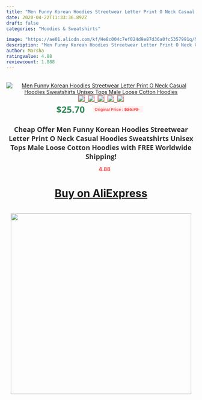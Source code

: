 ```yaml
---
title: "Men Funny Korean Hoodies Streetwear Letter Print O Neck Casual Hoodies Sweatshirts Unisex Tops Male Loose Cotton Hoodies"
date: 2020-04-22T11:33:36.892Z
draft: false
categories: "Hoodies & Sweatshirts"

image: "https://ae01.alicdn.com/kf/He8c004c7ef024d9e87d36a0fc5357991q/Men-Funny-Korean-Hoodies-Streetwear-Letter-Print-O-Neck-Casual-Hoodies-Sweatshirts-Unisex-Tops-Male-Loose.jpg"
description: "Men Funny Korean Hoodies Streetwear Letter Print O Neck Casual Hoodies Sweatshirts Unisex Tops Male Loose Cotton Hoodies"
author: Marsha
ratingvalue: 4.88
reviewcount: 1.888
---
```

<br>
<div style="text-align: center;">
<a href="https://s.click.aliexpress.com/e/_9yFJMt" target="_blank" rel="nofollow noopener noreferrer"><img alt="Men Funny Korean Hoodies Streetwear Letter Print O Neck Casual Hoodies Sweatshirts Unisex Tops Male Loose Cotton Hoodies" class="magnifier-image" src="https://ae01.alicdn.com/kf/He8c004c7ef024d9e87d36a0fc5357991q/Men-Funny-Korean-Hoodies-Streetwear-Letter-Print-O-Neck-Casual-Hoodies-Sweatshirts-Unisex-Tops-Male-Loose.jpg_640x640.jpg">
<br>
<img style="border:1px solid salmon" src="https://ae01.alicdn.com/kf/He8c004c7ef024d9e87d36a0fc5357991q/Men-Funny-Korean-Hoodies-Streetwear-Letter-Print-O-Neck-Casual-Hoodies-Sweatshirts-Unisex-Tops-Male-Loose.jpg_120x120.jpg">&nbsp;&nbsp;<img style="border:1px solid salmon" src="https://ae01.alicdn.com/kf/H5e5b63be45f1434b8ec9a387bffcbd4b8/Men-Funny-Korean-Hoodies-Streetwear-Letter-Print-O-Neck-Casual-Hoodies-Sweatshirts-Unisex-Tops-Male-Loose.jpg_120x120.jpg">&nbsp;&nbsp;<img style="border:1px solid salmon" src="https://ae01.alicdn.com/kf/H8b30da46959a41908b7416f46df30244e/Men-Funny-Korean-Hoodies-Streetwear-Letter-Print-O-Neck-Casual-Hoodies-Sweatshirts-Unisex-Tops-Male-Loose.jpg_120x120.jpg">&nbsp;&nbsp;<img style="border:1px solid salmon" src="https://ae01.alicdn.com/kf/Hdda214896f3e4e7688bc9b31fbd9f4c33/Men-Funny-Korean-Hoodies-Streetwear-Letter-Print-O-Neck-Casual-Hoodies-Sweatshirts-Unisex-Tops-Male-Loose.jpg_120x120.jpg">&nbsp;&nbsp;<img style="border:1px solid salmon" src="https://ae01.alicdn.com/kf/H6ac9162db3c143b8bbe189dc7580e602F/Men-Funny-Korean-Hoodies-Streetwear-Letter-Print-O-Neck-Casual-Hoodies-Sweatshirts-Unisex-Tops-Male-Loose.jpg_120x120.jpg"></a></div><br0>
<div style="text-align: center;"><span style="background-color: white; border: 0px; box-sizing: border-box; color: seagreen; display: inline-block; font-family: &quot;open sans&quot; , &quot;arial&quot; , &quot;helvetica&quot; , sans-serif , &quot;heiti&quot;; font-size: 24px; font-stretch: inherit; font-weight: 700; line-height: inherit; margin: 0px 10px 0px 0px; padding: 0px; vertical-align: middle;">$25.70 </span>
<span style="background: rgb(255 , 241 , 241); border-radius: 3px; border: 0px; box-sizing: border-box; color: #ff4747; display: inline-block; font-family: inherit; font-size: 12px; font-stretch: inherit; font-style: inherit; font-variant: inherit; font-weight: 600; line-height: inherit; margin: 0px; padding: 2px 5px; transform: scale(0.9); vertical-align: middle;">Original Price : <b style="text-decoration: line-through;">$25.70 </b> &nbsp;&nbsp;</span></div>
<h1 style="color: #333333; display: inline-block; font-family: &quot;open sans&quot; , &quot;arial&quot; , &quot;helvetica&quot; , sans-serif , &quot;heiti&quot;; font-size: 18px; font-stretch: inherit; font-weight: 700; text-align: center;">Cheap Offer Men Funny Korean Hoodies Streetwear Letter Print O Neck Casual Hoodies Sweatshirts Unisex Tops Male Loose Cotton Hoodies with FREE Worldwide Shipping!</h1>
<div style="color: #ff4747; text-align: center;">
<img src="https://4.bp.blogspot.com/-M0ZcTcb-5uY/XleCXlxnR4I/AAAAAAAAAEc/OrjgMkXV1oMQFaCRZj5HQwOCBcu3w1FegCPcBGAYYCw/s1600/star.png" style="height: 15px;">&nbsp;<b>4.88</b></div>
<div class="button_cont" align="center"><a class="buynow_a" href="https://s.click.aliexpress.com/e/_9yFJMt" target="_blank" rel="nofollow noopener noreferrer"><H1>Buy on AliExpress</H1></a></div><br>
<div class="separator" style="clear: both; text-align: center;">
<img src="https://lh3.googleusercontent.com/-pTy5HemUv9M/XlePHvY0dAI/AAAAAAAAAE4/0nX5iRUoIWY8eMW9Dpxeirr157OZliDIgCLcBGAsYHQ/s1600/badge.gif" width="480">
</div>
